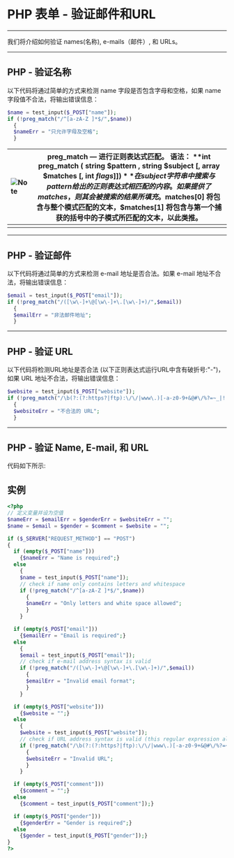 # PHP 表单 - 验证邮件和URL

------

我们将介绍如何验证 names(名称), e-mails（邮件）, 和 URLs。

------

## PHP - 验证名称

以下代码将通过简单的方式来检测 name 字段是否包含字母和空格，如果 name 字段值不合法，将输出错误信息：

```PHP
$name = test_input($_POST["name"]);
if (!preg_match("/^[a-zA-Z ]*$/",$name))
  {
  $nameErr = "只允许字母及空格"; 
  }
```



| ![Note](http://learn.jser.com/images/lamp.jpg) | preg_match — 进行正则表达式匹配。  语法： **int preg_match ( string $pattern , string $subject [, array $matches [, int $flags ]] )** 在 subject 字符串中搜索与 pattern 给出的正则表达式相匹配的内容。如果提供了 matches ，则其会被搜索的结果所填充。$matches[0] 将包含与整个模式匹配的文本，$matches[1] 将包含与第一个捕获的括号中的子模式所匹配的文本，以此类推。 |
| :--------------------------------------------- | ------------------------------------------------------------ |
|                                                |                                                              |



------

## PHP - 验证邮件

以下代码将通过简单的方式来检测 e-mail 地址是否合法。如果 e-mail 地址不合法，将输出错误信息：

```php
$email = test_input($_POST["email"]);
if (!preg_match("/([\w\-]+\@[\w\-]+\.[\w\-]+)/",$email))
  {
  $emailErr = "非法邮件地址"; 
  }
```

------

## PHP - 验证 URL

以下代码将检测URL地址是否合法 (以下正则表达式运行URL中含有破折号:"-")， 如果 URL 地址不合法，将输出错误信息：

```PHP
$website = test_input($_POST["website"]);
if (!preg_match("/\b(?:(?:https?|ftp):\/\/|www\.)[-a-z0-9+&@#\/%?=~_|!:,.;]*[-a-z0-9+&@#\/%=~_|]/i",$website))
  {
  $websiteErr = "不合法的 URL"; 
  }
```

------

## PHP - 验证 Name, E-mail, 和 URL

代码如下所示:

## 实例

```PHP
<?php
// 定义变量并设为空值
$nameErr = $emailErr = $genderErr = $websiteErr = "";
$name = $email = $gender = $comment = $website = "";

if ($_SERVER["REQUEST_METHOD"] == "POST")
{
  if (empty($_POST["name"]))
    {$nameErr = "Name is required";}
  else
    {
    $name = test_input($_POST["name"]);
    // check if name only contains letters and whitespace
    if (!preg_match("/^[a-zA-Z ]*$/",$name))
      {
      $nameErr = "Only letters and white space allowed"; 
      }
    }

  if (empty($_POST["email"]))
    {$emailErr = "Email is required";}
  else
    {
    $email = test_input($_POST["email"]);
    // check if e-mail address syntax is valid
    if (!preg_match("/([\w\-]+\@[\w\-]+\.[\w\-]+)/",$email))
      {
      $emailErr = "Invalid email format"; 
      }
    }

  if (empty($_POST["website"]))
    {$website = "";}
  else
    {
    $website = test_input($_POST["website"]);
    // check if URL address syntax is valid (this regular expression also allows dashes in the URL)
    if (!preg_match("/\b(?:(?:https?|ftp):\/\/|www\.)[-a-z0-9+&@#\/%?=~_|!:,.;]*[-a-z0-9+&@#\/%=~_|]/i",$website))
      {
      $websiteErr = "Invalid URL"; 
      }
    }

  if (empty($_POST["comment"]))
    {$comment = "";}
  else
    {$comment = test_input($_POST["comment"]);}

  if (empty($_POST["gender"]))
    {$genderErr = "Gender is required";}
  else
    {$gender = test_input($_POST["gender"]);}
}
?>
```